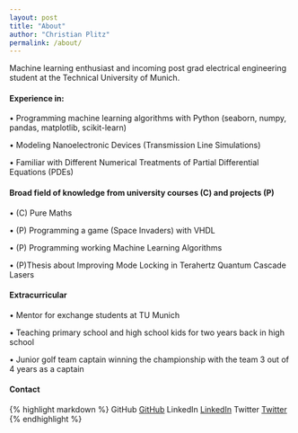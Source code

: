 ```yaml
---
layout: post
title: "About"
author: "Christian Plitz"
permalink: /about/
---
```


Machine learning enthusiast and incoming post grad electrical engineering student at the Technical University of Munich. 

#### Experience in: 

• Programming machine learning algorithms with Python (seaborn, numpy, pandas, matplotlib, scikit-learn)

• Modeling Nanoelectronic Devices (Transmission Line Simulations)

• Familiar with Different Numerical Treatments of Partial Differential Equations (PDEs)


#### Broad field of knowledge from university courses (C) and projects (P)

• (C) Pure Maths 

• (P) Programming a game (Space Invaders) with VHDL

• (P) Programming working Machine Learning Algorithms

• (P)Thesis about Improving Mode Locking in Terahertz Quantum Cascade Lasers 


#### Extracurricular

• Mentor for exchange students at TU Munich

• Teaching primary school and high school kids for two years back in high school

• Junior golf team captain winning the championship with the team 3 out of 4 years as a captain

#### Contact

{% highlight markdown %}
GitHub [GitHub](https://github.com/chrischris96/)
LinkedIn [LinkedIn](https://www.linkedin.com/in/christian-plitz-303180101/)
Twitter [Twitter](https://twitter.com/ChristianPlitz)
{% endhighlight %}


